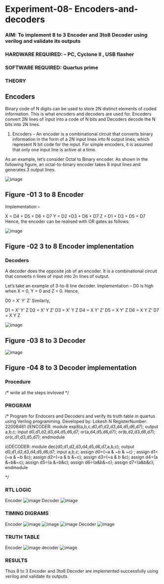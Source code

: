 # Experiment-08- Encoders-and-decoders 
### AIM: To implement 8 to 3 Encoder and  3to8 Decoder using verilog and validate its outputs
### HARDWARE REQUIRED:  – PC, Cyclone II , USB flasher
### SOFTWARE REQUIRED:   Quartus prime
### THEORY 

## Encoders
Binary code of N digits can be used to store 2N distinct elements of coded information. This is what encoders and decoders are used for. Encoders convert 2N lines of input into a code of N bits and Decoders decode the N bits into 2N lines.

1. Encoders –
An encoder is a combinational circuit that converts binary information in the form of a 2N input lines into N output lines, which represent N bit code for the input. For simple encoders, it is assumed that only one input line is active at a time.

As an example, let’s consider Octal to Binary encoder. As shown in the following figure, an octal-to-binary encoder takes 8 input lines and generates 3 output lines.

![image](https://user-images.githubusercontent.com/36288975/171543588-bc0746df-a173-4b35-989e-5fb7d385fe8a.png)
## Figure -01 3 to 8 Encoder 


Implementation –

X = D4 + D5 + D6 + D7
Y = D2 +D3 + D6 + D7
Z = D1 + D3 + D5 + D7 
Hence, the encoder can be realised with OR gates as follows:


![image](https://user-images.githubusercontent.com/36288975/171543740-68403b82-aa93-4c98-9343-f32b14885a2e.png)
## Figure -02 3 to 8 Encoder implenentation 

 ### Decoders 
A decoder does the opposite job of an encoder. It is a combinational circuit that converts n lines of input into 2n lines of output.

Let’s take an example of 3-to-8 line decoder.
Implementation –
D0 is high when X = 0, Y = 0 and Z = 0. Hence,

D0 = X’ Y’ Z’ 
Similarly,

D1 = X’ Y’ Z
D2 = X’ Y Z’
D3 = X’ Y Z
D4 = X Y’ Z’
D5 = X Y’ Z
D6 = X Y Z’
D7 = X Y Z 


![image](https://user-images.githubusercontent.com/36288975/171543978-ee2d0671-2846-40a1-8705-507fd6287a49.png)
## Figure -03 8 to 3 Decoder 



![image](https://user-images.githubusercontent.com/36288975/171543866-5a6eace6-8683-49d7-9c4f-a7cb30ec3035.png)
## Figure -04 8 to 3 Decoder implementation 

### Procedure
/* write all the steps invloved */



### PROGRAM 
/*
Program for Endocers and Decoders  and verify its truth table in quartus using Verilog programming.
Developed by: Lokesh N
RegisterNumber:  22008481
i)ENCODER:
module exp8(a,b,c,d0,d1,d2,d3,d4,d5,d6,d7);
output a,b,c;
input d0,d1,d2,d3,d4,d5,d6,d7;
or(a,d4,d5,d6,d7);
or(b,d2,d3,d6,d7);
or(c,d1,d3,d5,d7);
endmodule

ii)DECODER:
module dec(d0,d1,d2,d3,d4,d5,d6,d7,a,b,c);
output d0,d1,d2,d3,d4,d5,d6,d7;
input a,b,c;
assign d0=(~a & ~b & ~c) ;
assign d1=(~a & ~b &c);
assign d2=(~a & b &~c);
assign d3=(~a & b &c);
assign d4=(a &~b&~c);
assign d5=(a &~b&c);
assign d6=(a&b&~c);
assign d7=(a&b&c);
endmodule
 
*/






### RTL LOGIC  
Encoder
![image](https://user-images.githubusercontent.com/119393019/213957446-11031d99-42c5-4d54-b051-c4de4f6e3c98.png)
Decoder
![image](https://user-images.githubusercontent.com/119393019/213957471-df7538e8-59b4-4768-9b28-b3e570d0b9b8.png)







### TIMING DIGRAMS  
Encoder
![image](https://user-images.githubusercontent.com/119393019/213957525-d45f21ad-7f69-400f-af1c-1d321c6a438e.png)
![image](https://user-images.githubusercontent.com/119393019/213957550-2f6e9815-f937-4b70-8cec-31ab8a37934c.png)
![image](https://user-images.githubusercontent.com/119393019/213957559-40951fab-3b68-4741-94a5-3152db8e01bf.png)
Decoder
![image](https://user-images.githubusercontent.com/119393019/213957590-d28ff5c1-8e86-478f-a8e8-cc2d9552c951.png)



### TRUTH TABLE 
Encoder
![image](https://user-images.githubusercontent.com/119393019/213957617-7d9d11e8-3189-4d37-b4a2-d4ca6a11c718.png)
decoder
![image](https://user-images.githubusercontent.com/119393019/213957638-32ddf276-c626-45aa-bcaa-eedaaf64aebf.png)




### RESULTS 
Thus 8 to 3 Encoder and 3to8 Decoder are implemented successfully using verilog and validate its outputs.
